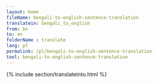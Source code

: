 ```yaml
---
layout: home
fileName: bengali-to-english-sentence-translation
translatein: bengali_to_english
from: bn
to: en
folderName : translate
lang: pl
permalink: /pl/bengali-to-english-sentence-translation
tool: bengali-to-english-sentence-translation
---
```

{% include section/translateinto.html %}